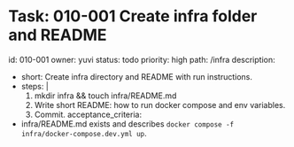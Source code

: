 # Task: 010-001 Create infra folder and README
id: 010-001
owner: yuvi
status: todo
priority: high
path: /infra
description:
  - short: Create infra directory and README with run instructions.
  - steps: |
      1. mkdir infra && touch infra/README.md
      2. Write short README: how to run docker compose and env variables.
      3. Commit.
acceptance_criteria:
  - infra/README.md exists and describes `docker compose -f infra/docker-compose.dev.yml up`.
